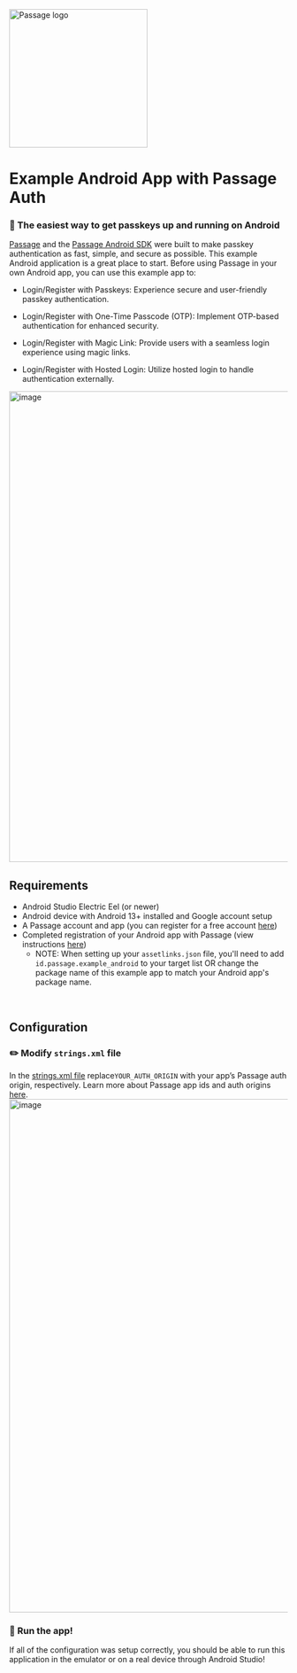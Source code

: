 <img src="https://storage.googleapis.com/passage-docs/passage-logo-gradient.svg" alt="Passage logo" style="width:250px;"/>

# Example Android App with Passage Auth
### 🔑 The easiest way to get passkeys up and running on Android

[Passage](https://passage.id) and the [Passage Android SDK](https://github.com/passageidentity/passage-android) were built to make passkey authentication as fast, simple, and secure as possible. This example Android application is a great place to start. Before using Passage in your own Android app, you can use this example app to:

* Login/Register with Passkeys: Experience secure and user-friendly passkey authentication.

* Login/Register with One-Time Passcode (OTP): Implement OTP-based authentication for enhanced security.

* Login/Register with Magic Link: Provide users with a seamless login experience using magic links.

* Login/Register with Hosted Login: Utilize hosted login to handle authentication externally.

<img width="700" height="850" alt="image" src="https://github.com/user-attachments/assets/674fd6e6-0330-42e2-b467-eada7709f509">


<br>

## Requirements

- Android Studio Electric Eel (or newer)
- Android device with Android 13+ installed and Google account setup
- A Passage account and app (you can register for a free account [here](https://passage.id))
- Completed registration of your Android app with Passage (view instructions [here](https://docs.passage.id/mobile/android/add-passage))
  - NOTE: When setting up your `assetlinks.json` file, you'll need to add `id.passage.example_android` to your target list OR change the package name of this example app to match your Android app's package name.

<br>

## Configuration

### ✏️ Modify `strings.xml` file

In the [strings.xml file](https://github.com/passageidentity/example-android/blob/main/app/src/main/res/values/strings.xml) replace`YOUR_AUTH_ORIGIN` with your app’s Passage auth origin, respectively. Learn more about Passage app ids and auth origins [here](https://docs.passage.id/getting-started/creating-a-new-app).
<img width="927" alt="image" src="https://github.com/user-attachments/assets/a4ce766a-12f0-468d-a071-2e19ac3edc25">



### 🚀 Run the app!

If all of the configuration was setup correctly, you should be able to run this application in the emulator or on a real device through Android Studio!
